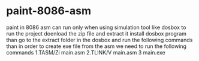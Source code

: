 # paint-8086-asm
paint in 8086 asm can run only when using simulation tool like dosbox
to run the project doenload the zip file and extract it
install dosbox program
than go to the extract folder in the dosbox and run the following commands
than in order to create exe file from the asm we need to run the following commands
1.TASM/Zi main.asm
2.TLINK/V main.asm
3 main.exe  
